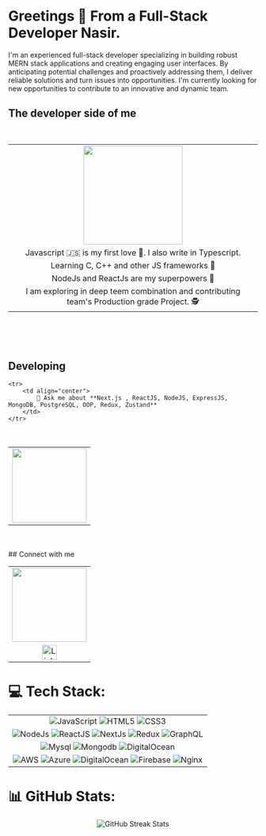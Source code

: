 
# Greetings 👋 From a Full-Stack Developer Nasir.


I'm an experienced full-stack developer specializing in building robust MERN stack applications and creating engaging user interfaces. By anticipating potential challenges and proactively addressing them, I deliver reliable solutions and turn issues into opportunities. I'm currently looking for new opportunities to contribute to an innovative and dynamic team.

## The developer side of me
<table   border="0" align="center" style="margin-top: 50px; margin-bottom: 50px;">
    <tr>
        <td align="center">
            <img src="https://octodex.github.com/images/catstello.png" align="center" height="200">
        </td>
    </tr>
    <tr>
        <td align="center">
            Javascript 🇯‌🇸‌ is my first love 💙. I also write in Typescript.
        </td>
    </tr>
    <tr>
        <td align="center">
            Learning C, C++ and other JS frameworks 📖
        </td>
    </tr>
    <tr>
        <td align="center">
            NodeJs and ReactJs are my superpowers 🦾
        </td>
    </tr>
    <tr>
        <td align="center">
            I am exploring in deep teem combination and contributing team's Production grade Project. 🕵️
        </td>
    </tr>

</table>
<br/>

 ## Developing
<table  border="0" align="center" style="margin-top: 50px; margin-bottom: 50px;">
    <tr>
        <td align="center">
            <img src="https://octodex.github.com/images/gangnamtocat.png" align="center" height="150">
        </td>
    </tr>
  
   
    <tr>
        <td align="center">
            💬 Ask me about **Next.js , ReactJS, NodeJS, ExpressJS, MongoDB, PostgreSQL, OOP, Redux, Zustand**
        </td>
    </tr>
</table>
## Connect with me

<table align="center"  border="0">
    <tr>
        <td align="center">
            <img src="https://octodex.github.com/images/daftpunktocat-thomas.gif" align="center" height="150">
        </td>
    </tr>
    <tr>
        <td align="center">
            <div style="display: flex; justify-content: center; gap: 20px;">
                <a href="https://www.linkedin.com/in/awal-hossain-0bb650108/">
                    <img src="https://img.shields.io/twitter/follow/Awal?style=social&logo=linkedin&labelColor=blue" alt="LinkedIn" height="30">
                </a>
<!--                 <a href="https://twitter.com/mvkaran">
                    <img src="https://img.shields.io/twitter/follow/Awal?style=social&logo=X&labelColor=blue" alt="Twitter" height="30">
                </a> -->
            </div>
        </td>
    </tr>
</table>


# 💻 Tech Stack:
<table align="center" border="0">
    <tr>
        <td align="center">
            <img src="https://img.shields.io/badge/javascript-%23323330.svg?style=for-the-badge&logo=javascript&logoColor=%23F7DF1E" alt="JavaScript">
            <img src="https://img.shields.io/badge/html5-%23E34F26.svg?style=for-the-badge&logo=html5&logoColor=white" alt="HTML5">
            <img src="https://img.shields.io/badge/css3-%231572B6.svg?style=for-the-badge&logo=css3&logoColor=white" alt="CSS3">
        </td>
    </tr>
    <tr>
        <td align="center">
            <img src="https://img.shields.io/badge/node.js-6DA55F?style=for-the-badge&logo=node.js&logoColor=white" alt="NodeJs">
            <img src="https://img.shields.io/badge/react-%2320232a.svg?style=for-the-badge&logo=react&logoColor=%2361DAFB" alt="ReactJS">
            <img src="https://img.shields.io/badge/Next-black?style=for-the-badge&logo=next.js&logoColor=white" alt="NextJs">
            <img src="https://img.shields.io/badge/redux-%23593d88.svg?style=for-the-badge&logo=redux&logoColor=white" alt="Redux">
            <img src="https://img.shields.io/badge/-GraphQL-E10098?style=for-the-badge&logo=graphql&logoColor=white" alt="GraphQL">
        </td>
    </tr>
    <!-- Add more rows as needed -->
    <tr>
      <td align="center">
            <img src="https://img.shields.io/badge/mysql-%2300f.svg?style=for-the-badge&logo=mysql&logoColor=white" alt="Mysql">
            <img src="https://img.shields.io/badge/MongoDB-%234ea94b.svg?style=for-the-badge&logo=mongodb&logoColor=white" alt="Mongodb">
            <img src="https://img.shields.io/badge/DigitalOcean-%230167ff.svg?style=for-the-badge&logo=digitalOcean&logoColor=white" alt="DigitalOcean">
        </td>
        </tr>
          <td align="center">
            <img src="https://img.shields.io/badge/AWS-%23FF9900.svg?style=for-the-badge&logo=amazon-aws&logoColor=white" alt="AWS">
            <img src="https://img.shields.io/badge/azure-%230072C6.svg?style=for-the-badge&logo=azure-devops&logoColor=white" alt="Azure">
            <img src="https://img.shields.io/badge/DigitalOcean-%230167ff.svg?style=for-the-badge&logo=digitalOcean&logoColor=white" alt="DigitalOcean">
            <img src="https://img.shields.io/badge/firebase-%23039BE5.svg?style=for-the-badge&logo=firebase" alt="Firebase">
            <img src="https://img.shields.io/badge/nginx-%23009639.svg?style=for-the-badge&logo=nginx&logoColor=white" alt="Nginx">
</table>

# 📊 GitHub Stats:
<div align="center">

![GitHub Streak Stats](https://github-readme-streak-stats.herokuapp.com/?user=awalhossain&theme=dark&hide_border=false)


</div>
